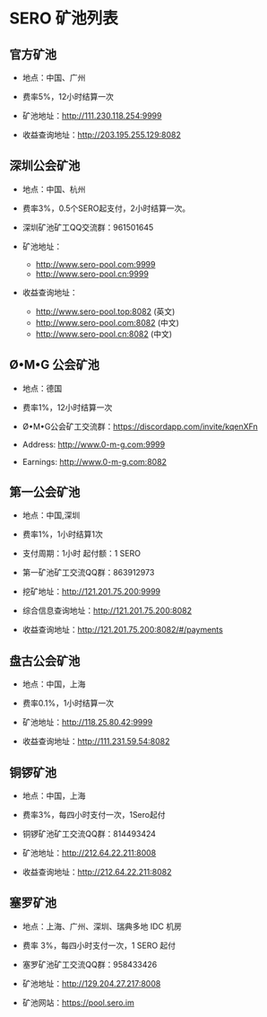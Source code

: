 # SERO 矿池列表

## 官方矿池

* 地点：中国、广州
* 费率5%，12小时结算一次

* 矿池地址：<http://111.230.118.254:9999>

* 收益查询地址：<http://203.195.255.129:8082> 


## 深圳公会矿池

* 地点：中国、杭州
* 费率3%，0.5个SERO起支付，2小时结算一次。
* 深圳矿池矿工QQ交流群：961501645

* 矿池地址：
  * <http://www.sero-pool.com:9999>
  * <http://www.sero-pool.cn:9999>

* 收益查询地址：
  * <http://www.sero-pool.top:8082>  (英文)
  * <http://www.sero-pool.com:8082> (中文)
  * <http://www.sero-pool.cn:8082>  (中文)
  

## Ø•M•G 公会矿池

* 地点：德国
* 费率1%，12小时结算一次

* Ø•M•G公会矿工交流群：https://discordapp.com/invite/kqenXFn

* Address: <http://www.0-m-g.com:9999>

* Earnings:  <http://www.0-m-g.com:8082>



## 第一公会矿池

* 地点：中国,深圳

* 费率1%，1小时结算1次

* 支付周期：1小时 起付额：1 SERO

* 第一矿池矿工交流QQ群：863912973

* 挖矿地址：<http://121.201.75.200:9999>

* 综合信息查询地址：<http://121.201.75.200:8082>

* 收益查询地址：<http://121.201.75.200:8082/#/payments>


## 盘古公会矿池

* 地点：中国，上海
* 费率0.1%，1小时结算一次

* 矿池地址：<http://118.25.80.42:9999>

* 收益查询地址：<http://111.231.59.54:8082>


## 铜锣矿池

* 地点：中国，上海

* 费率3%，每四小时支付一次，1Sero起付

* 铜锣矿池矿工交流QQ群：814493424

* 矿池地址：<http://212.64.22.211:8008>

* 收益查询地址：<http://212.64.22.211:8082>


## 塞罗矿池
 
* 地点：上海、广州、深圳、瑞典多地 IDC 机房
 
* 费率 3%，每四小时支付一次，1 SERO 起付
 
* 塞罗矿池矿工交流QQ群：958433426
 
* 矿池地址：http://129.204.27.217:8008
 
* 矿池网站：https://pool.sero.im



